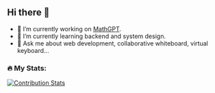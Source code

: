 ## Hi there 👋

- 🔭 I’m currently working on [MathGPT](https://www.mathgpt.ai/).
- 🌱 I’m currently learning backend and system design.
- 💬 Ask me about web development, collaborative whiteboard, virtual keyboard...

### 🔥 My Stats:
[![Contribution Stats](https://github-contribution-stats.vercel.app/api/?username=phillipngn)](https://github.com/LordDashMe/github-contribution-stats/)
<!--
**phillip2k/phillip2k** is a ✨ _special_ ✨ repository because its `README.md` (this file) appears on your GitHub profile.

Here are some ideas to get you started:

[![GitHub Streak](http://github-readme-streak-stats.herokuapp.com?user=phillipngn&theme=dark&background=000000)](https://git.io/streak-stats)
-->

  

<!--
**chowchow-dev/chowchow-dev** is a ✨ _special_ ✨ repository because its `README.md` (this file) appears on your GitHub profile.

Here are some ideas to get you started:

- 🔭 I’m currently working on ...
- 🌱 I’m currently learning ...
- 👯 I’m looking to collaborate on ...
- 🤔 I’m looking for help with ...
- 💬 Ask me about ...
- 📫 How to reach me: ...
- 😄 Pronouns: ...
- ⚡ Fun fact: ...
-->
